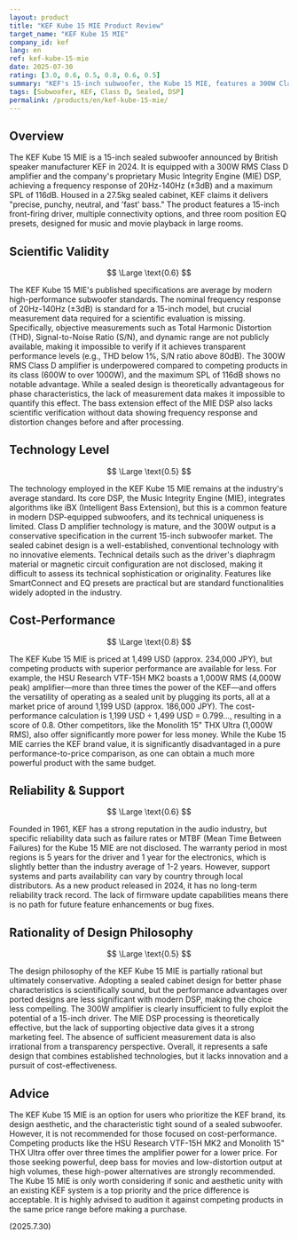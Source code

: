 ```yaml
---
layout: product
title: "KEF Kube 15 MIE Product Review"
target_name: "KEF Kube 15 MIE"
company_id: kef
lang: en
ref: kef-kube-15-mie
date: 2025-07-30
rating: [3.0, 0.6, 0.5, 0.8, 0.6, 0.5]
summary: "KEF's 15-inch subwoofer, the Kube 15 MIE, features a 300W Class D amplifier and a sealed cabinet design, achieving 20Hz extension via MIE DSP processing. However, it offers poor cost-performance as competing products with superior performance are available for significantly less."
tags: [Subwoofer, KEF, Class D, Sealed, DSP]
permalink: /products/en/kef-kube-15-mie/
---
```


## Overview

The KEF Kube 15 MIE is a 15-inch sealed subwoofer announced by British speaker manufacturer KEF in 2024. It is equipped with a 300W RMS Class D amplifier and the company's proprietary Music Integrity Engine (MIE) DSP, achieving a frequency response of 20Hz-140Hz (±3dB) and a maximum SPL of 116dB. Housed in a 27.5kg sealed cabinet, KEF claims it delivers "precise, punchy, neutral, and 'fast' bass." The product features a 15-inch front-firing driver, multiple connectivity options, and three room position EQ presets, designed for music and movie playback in large rooms.

## Scientific Validity

$$ \Large \text{0.6} $$

The KEF Kube 15 MIE's published specifications are average by modern high-performance subwoofer standards. The nominal frequency response of 20Hz-140Hz (±3dB) is standard for a 15-inch model, but crucial measurement data required for a scientific evaluation is missing. Specifically, objective measurements such as Total Harmonic Distortion (THD), Signal-to-Noise Ratio (S/N), and dynamic range are not publicly available, making it impossible to verify if it achieves transparent performance levels (e.g., THD below 1%, S/N ratio above 80dB). The 300W RMS Class D amplifier is underpowered compared to competing products in its class (600W to over 1000W), and the maximum SPL of 116dB shows no notable advantage. While a sealed design is theoretically advantageous for phase characteristics, the lack of measurement data makes it impossible to quantify this effect. The bass extension effect of the MIE DSP also lacks scientific verification without data showing frequency response and distortion changes before and after processing.

## Technology Level

$$ \Large \text{0.5} $$

The technology employed in the KEF Kube 15 MIE remains at the industry's average standard. Its core DSP, the Music Integrity Engine (MIE), integrates algorithms like iBX (Intelligent Bass Extension), but this is a common feature in modern DSP-equipped subwoofers, and its technical uniqueness is limited. Class D amplifier technology is mature, and the 300W output is a conservative specification in the current 15-inch subwoofer market. The sealed cabinet design is a well-established, conventional technology with no innovative elements. Technical details such as the driver's diaphragm material or magnetic circuit configuration are not disclosed, making it difficult to assess its technical sophistication or originality. Features like SmartConnect and EQ presets are practical but are standard functionalities widely adopted in the industry.

## Cost-Performance

$$ \Large \text{0.8} $$

The KEF Kube 15 MIE is priced at 1,499 USD (approx. 234,000 JPY), but competing products with superior performance are available for less. For example, the HSU Research VTF-15H MK2 boasts a 1,000W RMS (4,000W peak) amplifier—more than three times the power of the KEF—and offers the versatility of operating as a sealed unit by plugging its ports, all at a market price of around 1,199 USD (approx. 186,000 JPY). The cost-performance calculation is 1,199 USD ÷ 1,499 USD = 0.799..., resulting in a score of 0.8. Other competitors, like the Monolith 15" THX Ultra (1,000W RMS), also offer significantly more power for less money. While the Kube 15 MIE carries the KEF brand value, it is significantly disadvantaged in a pure performance-to-price comparison, as one can obtain a much more powerful product with the same budget.

## Reliability & Support

$$ \Large \text{0.6} $$

Founded in 1961, KEF has a strong reputation in the audio industry, but specific reliability data such as failure rates or MTBF (Mean Time Between Failures) for the Kube 15 MIE are not disclosed. The warranty period in most regions is 5 years for the driver and 1 year for the electronics, which is slightly better than the industry average of 1-2 years. However, support systems and parts availability can vary by country through local distributors. As a new product released in 2024, it has no long-term reliability track record. The lack of firmware update capabilities means there is no path for future feature enhancements or bug fixes.

## Rationality of Design Philosophy

$$ \Large \text{0.5} $$

The design philosophy of the KEF Kube 15 MIE is partially rational but ultimately conservative. Adopting a sealed cabinet design for better phase characteristics is scientifically sound, but the performance advantages over ported designs are less significant with modern DSP, making the choice less compelling. The 300W amplifier is clearly insufficient to fully exploit the potential of a 15-inch driver. The MIE DSP processing is theoretically effective, but the lack of supporting objective data gives it a strong marketing feel. The absence of sufficient measurement data is also irrational from a transparency perspective. Overall, it represents a safe design that combines established technologies, but it lacks innovation and a pursuit of cost-effectiveness.

## Advice

The KEF Kube 15 MIE is an option for users who prioritize the KEF brand, its design aesthetic, and the characteristic tight sound of a sealed subwoofer. However, it is not recommended for those focused on cost-performance. Competing products like the HSU Research VTF-15H MK2 and Monolith 15" THX Ultra offer over three times the amplifier power for a lower price. For those seeking powerful, deep bass for movies and low-distortion output at high volumes, these high-power alternatives are strongly recommended. The Kube 15 MIE is only worth considering if sonic and aesthetic unity with an existing KEF system is a top priority and the price difference is acceptable. It is highly advised to audition it against competing products in the same price range before making a purchase.

(2025.7.30)
